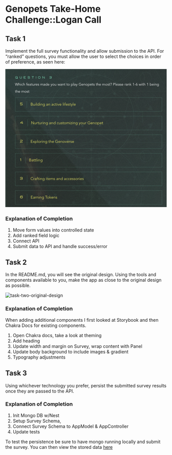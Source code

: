 # Genopets Take-Home Challenge::Logan Call

## Task 1

Implement the full survey functionality and allow submission to the API. For “ranked” questions, you must allow the user to select the choices in order of preference, as seen here:

![task-one-image-1](/.readme-assets/task-one-image-1.png)

### Explanation of Completion

1. Move form values into controlled state
2. Add ranked field logic
3. Connect API
4. Submit data to API and handle success/error

## Task 2

In the README.md, you will see the original design. Using the tools and components available to you, make the app as close to the original design as possible.

![task-two-original-design](/.readme-assets/task-two-original-design.png)

### Explanation of Completion

When adding additional components I first looked at Storybook and then Chakra Docs for existing components.

1. Open Chakra docs, take a look at theming
2. Add heading
3. Update width and margin on Survey, wrap content with Panel
4. Update body background to include images & gradient
5. Typography adjustments

## Task 3

Using whichever technology you prefer, persist the submitted survey results once
they are passed to the API.

### Explanation of Completion

1. Init Mongo DB w/Nest
2. Setup Survey Schema,
3. Connect Survey Schema to AppModel & AppController
4. Update tests

To test the persistence be sure to have mongo running locally and submit the survey. You can then view the stored data [here](http://localhost:8080/)
